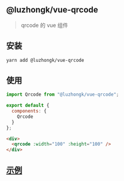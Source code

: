 ## @luzhongk/vue-qrcode

> qrcode 的 vue 组件

## 安装

```bash
yarn add @luzhongk/vue-qrcode
```

## 使用

```js
import Qrcode from "@luzhongk/vue-qrcode";

export default {
  components: {
    Qrcode
  }
};
```

```html
<div>
  <qrcode :width="100" :height="100" />
</div>
```

## [示例](https://www.kuan1.top/luzhongk/vue-qrcode/demo.html)
